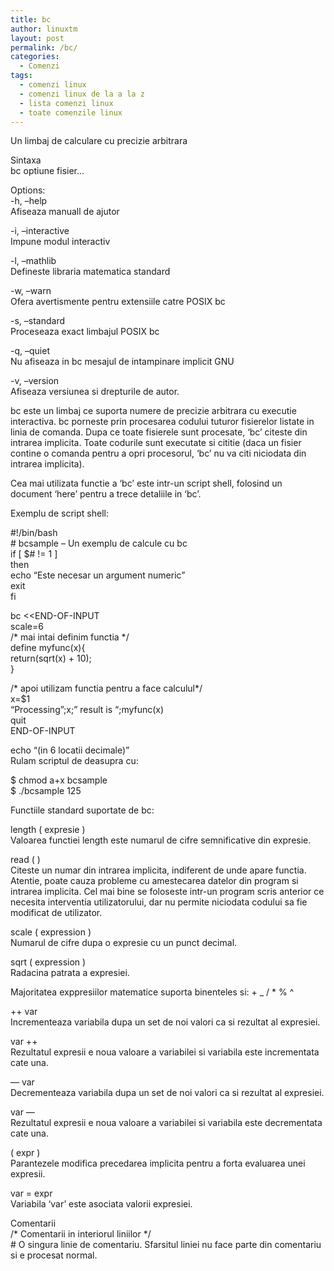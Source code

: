 ```yaml
---
title: bc
author: linuxtm
layout: post
permalink: /bc/
categories:
  - Comenzi
tags:
  - comenzi linux
  - comenzi linux de la a la z
  - lista comenzi linux
  - toate comenzile linux
---
```

Un limbaj de calculare cu precizie arbitrara

Sintaxa  
bc optiune fisier&#8230; 

Options:  
-h, &#8211;help  
Afiseaza manuall de ajutor

-i, &#8211;interactive  
Impune modul interactiv

-l, &#8211;mathlib  
Defineste libraria matematica standard

-w, &#8211;warn  
Ofera avertismente pentru extensiile catre POSIX bc

-s, &#8211;standard  
Proceseaza exact limbajul POSIX bc

-q, &#8211;quiet  
Nu afiseaza in bc mesajul de intampinare implicit GNU

-v, &#8211;version  
Afiseaza versiunea si drepturile de autor.

bc este un limbaj ce suporta numere de precizie arbitrara cu executie interactiva. bc porneste prin procesarea codului tuturor fisierelor listate in linia de comanda. Dupa ce toate fisierele sunt procesate, &#8216;bc&#8217; citeste din intrarea implicita. Toate codurile sunt executate si cititie (daca un fisier contine o comanda pentru a opri procesorul, &#8216;bc&#8217; nu va citi niciodata din intrarea implicita).

Cea mai utilizata functie a &#8216;bc&#8217; este intr-un script shell, folosind un document &#8216;here&#8217; pentru a trece detaliile in &#8216;bc&#8217;.

Exemplu de script shell:

#!/bin/bash  
\# bcsample &#8211; Un exemplu de calcule cu bc  
if [ $# != 1 ]  
then  
echo &#8220;Este necesar un argument numeric&#8221;  
exit  
fi

bc <<END-OF-INPUT  
scale=6  
/\* mai intai definim functia \*/  
define myfunc(x){  
return(sqrt(x) + 10);  
}

/\* apoi utilizam functia pentru a face calculul\*/  
x=$1  
&#8220;Processing&#8221;;x;&#8221; result is &#8220;;myfunc(x)  
quit  
END-OF-INPUT

echo &#8220;(in 6 locatii decimale)&#8221;  
Rulam scriptul de deasupra cu:

$ chmod a+x bcsample  
$ ./bcsample 125

Functiile standard suportate de bc:

length ( expresie )  
Valoarea functiei length este numarul de cifre semnificative din expresie.

read ( )  
Citeste un numar din intrarea implicita, indiferent de unde apare functia. Atentie, poate cauza probleme cu amestecarea datelor din program si intrarea implicita. Cel mai bine se foloseste intr-un program scris anterior ce necesita interventia utilizatorului, dar nu permite niciodata codului sa fie modificat de utilizator.

scale ( expression )  
Numarul de cifre dupa o expresie cu un punct decimal.

sqrt ( expression )  
Radacina patrata a expresiei.

Majoritatea exppresiilor matematice suporta binenteles si: + _ / * % ^

++ var  
Incrementeaza variabila dupa un set de noi valori ca si rezultat al expresiei.

var ++  
Rezultatul expresii e noua valoare a variabilei si variabila este incrementata cate una.

&#8212; var  
Decrementeaza variabila dupa un set de noi valori ca si rezultat al expresiei.

var &#8212;  
Rezultatul expresii e noua valoare a variabilei si variabila este decrementata cate una. 

( expr )  
Parantezele modifica precedarea implicita pentru a forta evaluarea unei expresii.

var = expr  
Variabila &#8216;var&#8217; este asociata valorii expresiei.

Comentarii  
/\* Comentarii in interiorul liniilor \*/  
\# O singura linie de comentariu. Sfarsitul liniei nu face parte din comentariu si e procesat normal.